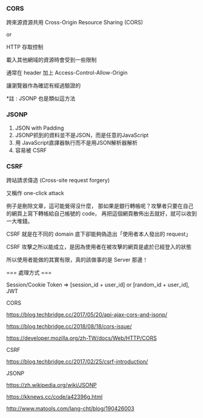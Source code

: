 ### CORS ###

跨來源資源共用 Cross-Origin Resource Sharing (CORS)

or

HTTP 存取控制

載入其他網域的資源時會受到一些限制

通常在 header 加上 Access-Control-Allow-Origin

讓瀏覽器作為確認有經過驗證的

*註 : JSONP 也是類似這方法

### JSONP ###

1. JSON with Padding
2. JSONP抓到的資料並不是JSON，而是任意的JavaScript
3. 用 JavaScript直譯器執行而不是用JSON解析器解析
4. 容易被 CSRF

### CSRF ###

跨站請求偉造 (Cross-site request forgery)

又稱作 one-click attack

例子是刪除文章，這可能覺得沒什麼，
那如果是銀行轉帳呢？攻擊者只要在自己的網頁上寫下轉帳給自己帳號的 code，
再把這個網頁散佈出去就好，就可以收到一大堆錢。

CSRF 就是在不同的 domain 底下卻能夠偽造出「使用者本人發出的 request」

CSRF 攻擊之所以能成立，是因為使用者在被攻擊的網頁是處於已經登入的狀態

所以使用者能做的其實有限，真的該做事的是 Server 那邊！

=== 處理方式 ===

Session/Cookie Token => [session_id + user_id] or [random_id + user_id], JWT


CORS

https://blog.techbridge.cc/2017/05/20/api-ajax-cors-and-jsonp/

https://blog.techbridge.cc/2018/08/18/cors-issue/

https://developer.mozilla.org/zh-TW/docs/Web/HTTP/CORS

CSRF

https://blog.techbridge.cc/2017/02/25/csrf-introduction/

JSONP

https://zh.wikipedia.org/wiki/JSONP

https://kknews.cc/code/a42396g.html

http://www.matools.com/lang-cht/blog/190426003